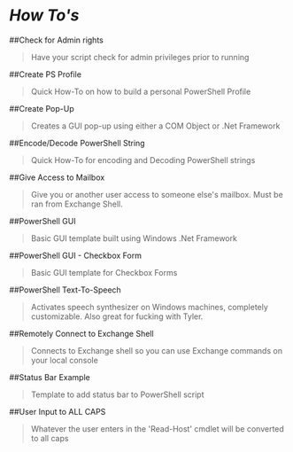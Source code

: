 # *How To's*

##Check for Admin rights
  >Have your script check for admin privileges prior to running

##Create PS Profile
  >Quick How-To on how to build a personal PowerShell Profile

##Create Pop-Up
  >Creates a GUI pop-up using either a COM Object or .Net Framework
  
##Encode/Decode PowerShell String
  >Quick How-To for encoding and Decoding PowerShell strings
  
##Give Access to Mailbox
  >Give you or another user access to someone else's mailbox.  Must be ran from Exchange Shell.
  
##PowerShell GUI
  >Basic GUI template built using Windows .Net Framework
  
##PowerShell GUI - Checkbox Form
  >Basic GUI template for Checkbox Forms

##PowerShell Text-To-Speech
  >Activates speech synthesizer on Windows machines, completely customizable.  Also great for fucking with Tyler.
  
##Remotely Connect to Exchange Shell
  >Connects to Exchange shell so you can use Exchange commands on your local console
  
##Status Bar Example
  >Template to add status bar to PowerShell script
  
##User Input to ALL CAPS
  >Whatever the user enters in the 'Read-Host' cmdlet will be converted to all caps
